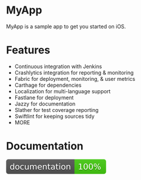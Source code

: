 # MyApp

MyApp is a sample app to get you started on iOS.

# Features
* Continuous integration with Jenkins
* Crashlytics integration for reporting & monitoring
* Fabric for deployment, monitoring, & user metrics
* Carthage for dependencies
* Localization for multi-language support
* Fastlane for deployment
* Jazzy for documentation
* Slather for test coverage reporting
* Swiftlint for keeping sources tidy
* MORE

# Documentation

[![Documentation Coverage](Documentation/badge.svg)](https://github.com/velos/velos-template-ios)
